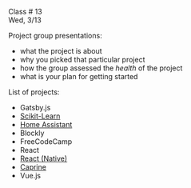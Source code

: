 
<div class="lecture1">

<div class="column_date">

Class # 13 <br>
Wed, 3/13

</div>

<div class="column_materials">
<p markdown="block">


Project group presentations:
- what the project is about
- why you picked that particular project
- how the group assessed the _health_ of the project
- what is your plan for getting started

List of projects:
- Gatsby.js
- [Scikit-Learn](https://github.com/nyu-ossd-s19/sklearn-logistics)
- [Home Assistant](https://github.com/nyu-ossd-s19/home-assistant)
- Blockly
- FreeCodeCamp
- React
- [React (Native)](https://github.com/nyu-ossd-s19/react-native)
- [Caprine](https://github.com/nyu-ossd-s19/caprine)
- Vue.js

</p>
</div>


<div class="column_assign">
<p markdown="block">

<!--


Team assessment and plan:
- Based on the team, what are the strengths and weaknesses of the team in terms of
being able to participate in the project you selected? (Use your teammates' blog posts to assess
their strengths and weaknesses)
- Come up with a common meeting time (2 hours block outside of class) to which all
team members can commit. Come up with an alternative meeting time (2 hours block outside of  
class) to which all team members can commit - the second time slot will serve as an alternative for
weeks during which the first time slot does not work and as a second meeting time during weeks
when you need to be able to spend more time working together.
- Create a list of milestones that you need to achieve in order to be able to successfully
contribute to the project you selected.

Setup team repositories:
- create a team repository with the fork of the project that your team selected
- create another team repository that will be used for coordinating work on
the project (use the project board to set up your milestones)

-->


</p>
</div>

</div>
